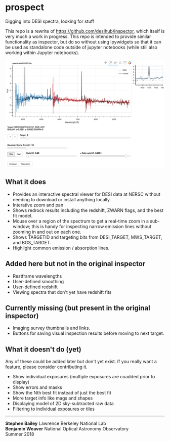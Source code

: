 # prospect

Digging into DESI spectra, looking for stuff

This repo is a rewrite of https://github.com/desihub/inspector, which itself is very much a work in progress.  This repo is intended to provide similar functionality as inspector, but do so without using ipywidgets so that it can be used as standalone code outside of jupyter notebooks (while still also working within Jupyter notebooks).

![Prospect Screenshot](screenshot.png)

## What it does

* Provides an interactive spectral viewer for DESI data at NERSC without
  needing to download or install anything locally.
* Interative zoom and pan
* Shows redrock results including the redshift, ZWARN flags, and the
  best fit model.
* Mouse over a region of the spectrum to get a real-time zoom in a sub-window;
  this is handy for inspecting narrow emission lines without zooming in and out
  on each one.
* Shows TARGETID and targeting bits from DESI_TARGET, MWS_TARGET,
  and BGS_TARGET.
* Highlight common emission / absorption lines.

## Added here but not in the original inspector

* Restframe wavelengths
* User-defined smoothing
* User-defined redshift
* Viewing spectra that don't yet have redshift fits

## Currently missing (but present in the original inspector)

* Imaging survey thumbnails and links.
* Buttons for saving visual inspection results before moving to next target.

## What it doesn't do (yet)

Any of these could be added later but don't yet exist.
If you really want a feature, please consider contributing it.

* Show individual exposures (multiple exposures are coadded prior to display)
* Show errors and masks
* Show the Nth best fit instead of just the best fit
* More target info like mags and shapes
* Displaying model of 2D sky-subtracted raw data
* Filtering to individual exposures or tiles

<hr/>

**Stephen Bailey** Lawrence Berkeley National Lab<br/>
**Benjamin Weaver** National Optical Astronomy Observatory<br/>
Summer 2018
